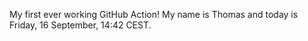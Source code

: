 My first ever working GitHub Action!
My name is Thomas and today is Friday, 16 September, 14:42 CEST. 
